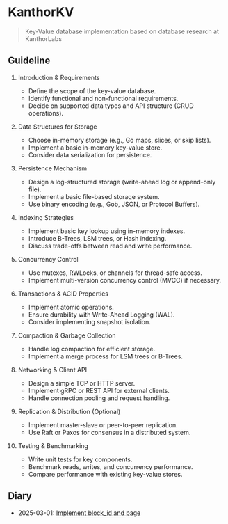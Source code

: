 # KanthorKV
> Key-Value database implementation based on database research at KanthorLabs

## Guideline

1. Introduction & Requirements

    - Define the scope of the key-value database.
    - Identify functional and non-functional requirements.
    - Decide on supported data types and API structure (CRUD operations).

2. Data Structures for Storage

    - Choose in-memory storage (e.g., Go maps, slices, or skip lists).
    - Implement a basic in-memory key-value store.
    - Consider data serialization for persistence.

3. Persistence Mechanism

    - Design a log-structured storage (write-ahead log or append-only file).
    - Implement a basic file-based storage system.
    - Use binary encoding (e.g., Gob, JSON, or Protocol Buffers).

4. Indexing Strategies

    - Implement basic key lookup using in-memory indexes.
    - Introduce B-Trees, LSM trees, or Hash indexing.
    - Discuss trade-offs between read and write performance.

5. Concurrency Control

    - Use mutexes, RWLocks, or channels for thread-safe access.
    - Implement multi-version concurrency control (MVCC) if necessary.

6. Transactions & ACID Properties

    - Implement atomic operations.
    - Ensure durability with Write-Ahead Logging (WAL).
    - Consider implementing snapshot isolation.

7. Compaction & Garbage Collection

    - Handle log compaction for efficient storage.
    - Implement a merge process for LSM trees or B-Trees.

8. Networking & Client API

    - Design a simple TCP or HTTP server.
    - Implement gRPC or REST API for external clients.
    - Handle connection pooling and request handling.

9. Replication & Distribution (Optional)

    - Implement master-slave or peer-to-peer replication.
    - Use Raft or Paxos for consensus in a distributed system.

10. Testing & Benchmarking

    - Write unit tests for key components.
    - Benchmark reads, writes, and concurrency performance.
    - Compare performance with existing key-value stores.

## Diary

- 2025-03-01: [Implement block_id and page](docs/diary/2025-03-01.md)
